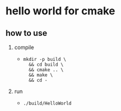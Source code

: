 # hello world for cmake

## how to use

1. compile
    * ```shell
      mkdir -p build \
        && cd build \
        && cmake .. \
        && make \
        && cd -
      ```
2. run
    * ```shell
      ./build/HelloWorld
      ```
